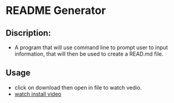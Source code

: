 # **README Generator**

## Discription: 
- A program that will use command line to prompt user to input information, that will then be used to create a READ.md file. 

## **Usage** 
- click on download then open in file to watch vedio.
- [watch install video](https://github.com/mhmunter/potential-enigma/blob/main/Untitled_%20Apr%208%2C%202022%2010_51%20AM.webm)
